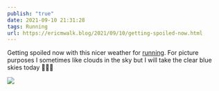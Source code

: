 ```yaml
---
publish: "true"
date: 2021-09-10 21:31:28
tags: Running
url: https://ericmwalk.blog/2021/09/10/getting-spoiled-now.html
---
```


Getting spoiled now with this nicer weather for [running](https://www.strava.com/activities/5937371720). For picture purposes I sometimes like clouds in the sky but I will take the clear blue skies today 🏃🏻‍♂️



![](https://ericmwalk.blog/uploads/2021/c70332c6ce.jpg)